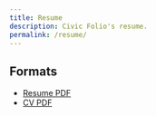 ```yaml
---
title: Resume
description: Civic Folio's resume.
permalink: /resume/
---
```


## Formats

* [Resume PDF](#)
* [CV PDF](https://drive.google.com/file/d/1VIXKqXVOSg9YnRp80dbInkgW9XdiNnc0/view?usp=sharing)